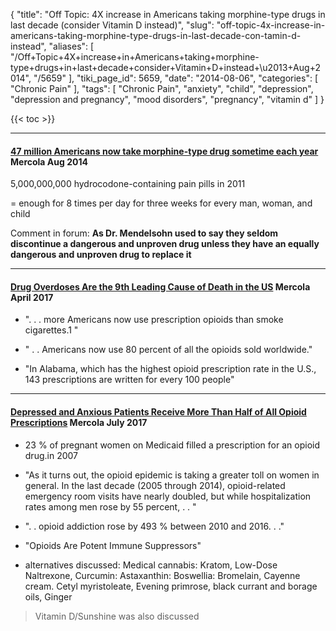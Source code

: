 {
    "title": "Off Topic: 4X increase in Americans taking morphine-type drugs in last decade (consider Vitamin D instead)",
    "slug": "off-topic-4x-increase-in-americans-taking-morphine-type-drugs-in-last-decade-con-tamin-d-instead",
    "aliases": [
        "/Off+Topic+4X+increase+in+Americans+taking+morphine-type+drugs+in+last+decade+consider+Vitamin+D+instead+\u2013+Aug+2014",
        "/5659"
    ],
    "tiki_page_id": 5659,
    "date": "2014-08-06",
    "categories": [
        "Chronic Pain"
    ],
    "tags": [
        "Chronic Pain",
        "anxiety",
        "child",
        "depression",
        "depression and pregnancy",
        "mood disorders",
        "pregnancy",
        "vitamin d"
    ]
}


{{< toc >}}

---

#### [47 million Americans now take morphine-type drug sometime each year ](http://articles.mercola.com/sites/articles/archive/2014/08/06/hydrocodone-medication.aspx?e_cid=20140806Z1_DNL_art_1&utm_source=dnl&utm_medium=email&utm_content=art1&utm_campaign=20140806Z1&et_cid=DM53129&et_rid=611662714%20) Mercola Aug 2014

5,000,000,000 hydrocodone-containing pain pills in 2011

=  enough for 8 times per day for three weeks for every man, woman, and child 

Comment in forum:  **As Dr. Mendelsohn used to say they seldom discontinue a dangerous and unproven drug unless they have an equally dangerous and unproven drug to replace it**  

---

#### [Drug Overdoses Are the 9th Leading Cause of Death in the US](http://articles.mercola.com/sites/articles/archive/2017/04/19/drug-overdose-9th-leading-cause-of-us-deaths.aspx?utm_source=dnl&utm_medium=email&utm_content=art1&utm_campaign=20170419Z1_UCM&et_cid=DM140582&et_rid=1974832225) Mercola April 2017

* ". . . more Americans now use prescription opioids than smoke cigarettes.1 "

* " . . Americans now use 80 percent of all the opioids sold worldwide."

* "In Alabama, which has the highest opioid prescription rate in the U.S., 143 prescriptions are written for every 100 people"

---

#### [Depressed and Anxious Patients Receive More Than Half of All Opioid Prescriptions](http://articles.mercola.com/sites/articles/archive/2017/07/27/opioid-prescriptions-depression-anxiety.aspx?utm_source=dnl&utm_medium=email&utm_content=art1&utm_campaign=20170727Z1_UCM&et_cid=DM152250&et_rid=2095170499) Mercola July 2017

* 23 % of pregnant women on Medicaid filled a prescription for an opioid drug.in 2007

* "As it turns out, the opioid epidemic is taking a greater toll on women in general. In the last decade (2005 through 2014), opioid-related emergency room visits have nearly doubled, but while hospitalization rates among men rose by 55 percent, . . "

* ". . opioid addiction rose by 493 % between 2010 and 2016. . ."

* "Opioids Are Potent Immune Suppressors"

* alternatives discussed: Medical cannabis: Kratom, Low-Dose Naltrexone, Curcumin: Astaxanthin: Boswellia: Bromelain, Cayenne cream. Cetyl myristoleate, Evening primrose, black currant and borage oils,  Ginger

> Vitamin D/Sunshine was also discussed